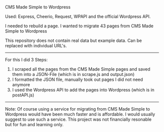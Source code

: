 CMS Made Simple to Wordpress

Used: Express, Cheerio, Request, WPAPI and the official Wordpress API.

I needed to rebuild a page. I wanted to migrate 43 pages from CMS Made Simple to Wordpress

This repository does not contain real data but example data. Can be replaced with individual URL's.

---

For this I did 3 Steps:

1. I scraped all the pages from the CMS Made Simple pages and saved them into a JSON-File (which is in scrape.js and output.json)
2. I formatted the JSON file, manually took out pages I did not need anymore
3. I used the Wordpress API to add the pages into Wordpress (which is in postAPI.js)

---

Note: Of course using a service for migrating from CMS Made Simple to Wordpress would have been much faster and is affordable.
I would usually suggest to use such a service.
This project was not financially resonable but for fun and learning only.
